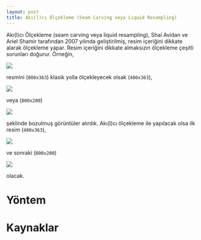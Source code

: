 ```yaml
---
layout: post
title: Akı(l)cı Ölçekleme (Seam Carving veya Liquid Resampling)
---
```


Akı(l)cı Ölçekleme (seam carving veya liquid resampling), Shai Avidan ve Ariel Shamir tarafından 2007 yılında geliştirilmiş, resim içeriğini dikkate alarak ölçekleme yapar. Resim içeriğini dikkate almaksızın ölçekleme çeşitli sorunları doğurur. Örneğin,

![](http://19ceng.github.io/assets/posts/afis_800x363.png)

resmini (`800x363`) klasik yolla ölçekleyecek olsak (`400x363`),

![](http://19ceng.github.io/assets/posts/afis_400x363_classic.png)

veya (`800x200`)

![](http://19ceng.github.io/assets/posts/afis_800x200_classic.png)

şeklinde bozulmuş görüntüler alırdık. Akı(l)cı ölçekleme ile yapılacak olsa ilk resim (`400x363`),

![](http://19ceng.github.io/assets/posts/afis_400x363.png)

ve sonraki (`800x200`)

![](http://19ceng.github.io/assets/posts/afis_800x200.png)

olacak.

# Yöntem

# Kaynaklar
